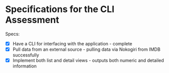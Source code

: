 # Specifications for the CLI Assessment

Specs:
- [x] Have a CLI for interfacing with the application - complete
- [x] Pull data from an external source - pulling data via Nokogiri from IMDB successfully
- [x] Implement both list and detail views - outputs both numeric and detailed information  

